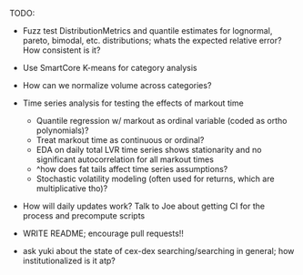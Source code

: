 TODO:
- Fuzz test DistributionMetrics and quantile estimates for lognormal, pareto, bimodal, etc. distributions; whats the expected relative error? How consistent is it?
- Use SmartCore K-means for category analysis
- How can we normalize volume across categories?
- Time series analysis for testing the effects of markout time
    - Quantile regression w/ markout as ordinal variable (coded as ortho polynomials)?
    - Treat markout time as continuous or ordinal?
    - EDA on daily total LVR time series shows stationarity and no significant autocorrelation for all markout times
    - ^how does fat tails affect time series assumptions?
    - Stochastic volatility modeling (often used for returns, which are multiplicative tho)?

- How will daily updates work? Talk to Joe about getting CI for the process and precompute scripts

- WRITE README; encourage pull requests!!
- ask yuki about the state of cex-dex searching/searching in general; how institutionalized is it atp?